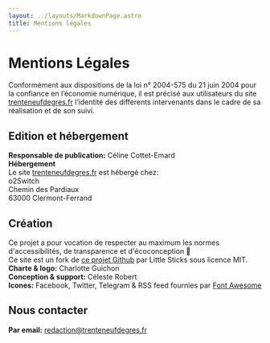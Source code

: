 ```yaml
---
layout: ../layouts/MarkdownPage.astro
title: Mentions légales
---
```

# Mentions Légales
Conformément aux dispositions de la loi n° 2004-575 du 21 juin 2004 pour la confiance en l’économie numérique, il est précisé aux utilisateurs du site [trenteneufdegres.fr](https://trenteneufdegres.fr) l’identité des différents intervenants dans le cadre de sa réalisation et de son suivi.

## Edition et hébergement
**Responsable de publication:** Céline Cottet-Emard  
**Hébergement**  
Le site [trenteneufdegres.fr](https://trenteneufdegres.fr) est hébergé chez:  
o2Switch  
Chemin des Pardiaux  
63000 Clermont-Ferrand

## Création
Ce projet a pour vocation de respecter au maximum les normes d'accessibilités, de transparence et d'écoconception 🌱  
Ce site est un fork de [ce projet Github](https://github.com/littlesticks/astro-sanity-minimal-starter) par Little Sticks sous licence MIT.  
**Charte & logo:** Charlotte Guichon  
**Conception & support:** Céleste Robert  
**Icones:** Facebook, Twitter, Telegram & RSS feed fournies par [Font Awesome](https://fontawesome.com/)

## Nous contacter
**Par email:** redaction@trenteneufdegres.fr